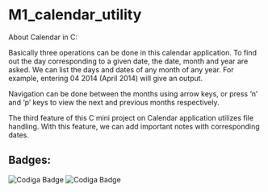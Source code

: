 # M1_calendar_utility


About Calendar in C:


Basically three operations can be done in this calendar application. To find out the day corresponding to a given date, the date, month and year are asked. We can list the days and dates of any month of any year. For example, entering 04 2014 (April 2014) will give an output.



Navigation can be done between the months using arrow keys, or press ‘n’ and ‘p’ keys to view the next and previous months respectively. 

The third feature of this C mini project on Calendar application utilizes file handling. With this feature, we can add important notes with corresponding dates.

## Badges:
![Codiga Badge](https://api.codiga.io/project/31502/score/svg)   ![Codiga Badge](https://api.codiga.io/project/31502/status/svg) 
